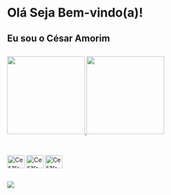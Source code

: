 # Olá Seja Bem-vindo(a)!

## Eu sou o César Amorim

##

<div>
  <a href="https://github.com/amorimcesar" target="_blank">
     <img height="180em" src="https://github-readme-stats.vercel.app/api?username=amorimcesar&count_private=true&show_icons=true)]  (https://github.com/amorimcesar/github-readme-stats"/>
  </a>
  <a href="https://github.com/amorimcesart" target="_blank">
    <img height="180em" src="https://github-readme-stats.vercel.app/api/top-langs/?username=amorimcesar&layout=compact)](https://github.com/amorimcesar/github-readme-stats"/>
  </a>
</div>

##

<div style="display: inline_block"><br>  
  <img align="center" alt="Cesar-js" height="30" width="40" src="https://cdn.jsdelivr.net/gh/devicons/devicon/icons/html5/html5-original.svg" />
  <img align="center" alt="Cesar-js" height="30" width="40" src="https://cdn.jsdelivr.net/gh/devicons/devicon/icons/css3/css3-original.svg" />         
  <img align="center" alt="Cesar-js" height="30" width="40" src="https://cdn.jsdelivr.net/gh/devicons/devicon/icons/javascript/javascript-original.svg"/>
</div>

##

<div>
  <a href = "mailto:cesar.amorim49@gmail.com"> <img src="https://img.shields.io/badge/Gmail-D14836?style=for-the-badge&logo=gmail&logoColor=white" target="_blank"></a>
</div>
